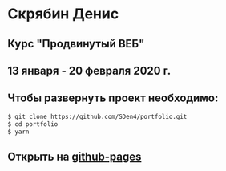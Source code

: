# Скрябин Денис
## Курс "Продвинутый ВЕБ"
## 13 января - 20 февраля 2020 г.

##  Чтобы развернуть проект необходимо:
```sh
$ git clone https://github.com/SDen4/portfolio.git
$ cd portfolio
$ yarn
```
## Открыть на [github-pages](https://sden4.github.io/portfolio/)
